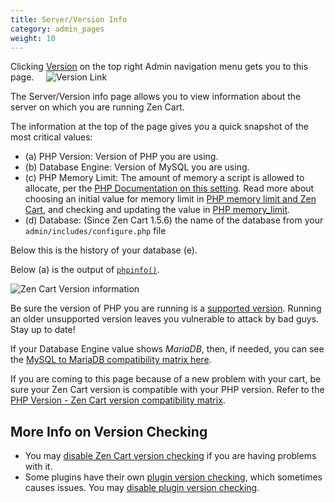 ```yaml
---
title: Server/Version Info 
category: admin_pages
weight: 10
---
```


Clicking [Version](/user/admin_pages/admin_version/) on the top right Admin navigation menu gets you to this page.  &nbsp;&nbsp;&nbsp; ![Version Link](/images/skinny_version.png)

The Server/Version info page allows you to view information about the server 
on which you are running Zen Cart. 

The information at the top of the page gives you a quick snapshot of the most 
critical values: 

- (a) PHP Version: Version of PHP you are using.
- (b) Database Engine: Version of MySQL you are using.
- (c) PHP Memory Limit: The amount of memory a script is allowed to allocate, per the [PHP Documentation on this setting](https://www.php.net/manual/en/ini.core.php#ini.memory-limit).  Read more about choosing an initial value for memory limit in [PHP memory limit and Zen Cart](/user/first_steps/server_requirements/#php-memory-recommendations), and checking and updating the value in [PHP memory_limit](/user/running/memory_limit/).
- (d) Database: (Since Zen Cart 1.5.6) the name of the database from your `admin/includes/configure.php` file 

Below this is the history of your database (e).

Below (a) is the output of [`phpinfo()`](https://www.php.net/manual/en/function.phpinfo.php). 

<img src="/images/version_info_zc_156.png" alt="Zen Cart Version information" />

Be sure the version of PHP you are running is a 
[supported version](https://www.php.net/supported-versions.php). 
Running an older unsupported version leaves you vulnerable to attack 
by bad guys.  Stay up to date! 

If your Database Engine value shows *MariaDB*, 
then, if needed, you can see the 
[MySQL to MariaDB compatibility matrix here](https://mariadb.com/kb/en/mariadb-vs-mysql-compatibility/).

If you are coming to this page because of a new problem with your cart, be sure your Zen Cart version is compatible with your PHP version.  Refer to the [PHP Version - Zen Cart version compatibility matrix](/user/first_steps/server_requirements/#php-version). 

## More Info on Version Checking

-  You may [disable Zen Cart version checking](/user/speed/admin_slow/) if you are having problems with it.  
- Some plugins have their own [plugin version checking](/dev/plugins/tips/#automatic-new-version-checks), which sometimes causes issues.  You may [disable plugin version checking](/user/plugins/version_check/). 


